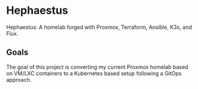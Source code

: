 # Hephaestus
Hephaestus: A homelab forged with Proxmox, Terraform, Ansible, K3s, and Flux.

## Goals
The goal of this project is converting  my current Proxmox homelab based on VM/LXC containers to a Kubernetes based setup following a GitOps approach.
